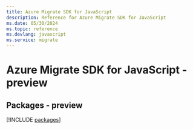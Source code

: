 ```yaml
---
title: Azure Migrate SDK for JavaScript
description: Reference for Azure Migrate SDK for JavaScript
ms.date: 05/30/2024
ms.topic: reference
ms.devlang: javascript
ms.service: migrate
---
```

# Azure Migrate SDK for JavaScript - preview
## Packages - preview
[!INCLUDE [packages](migrate-index.md)]